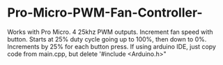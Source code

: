 # Pro-Micro-PWM-Fan-Controller-
Works with Pro Micro. 4 25khz PWM outputs. Increment fan speed with button.
Starts at 25% duty cycle going up to 100%, then down to 0%. Increments by 25% for each button press.
If using arduino IDE, just copy code from main.cpp, but delete '#include <Arduino.h>"
